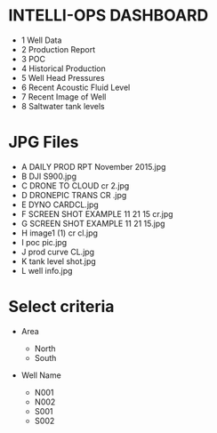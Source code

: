 # INTELLI-OPS DASHBOARD

- 1 Well Data
- 2 Production Report
- 3 POC
- 4 Historical Production
- 5 Well Head Pressures
- 6 Recent Acoustic Fluid Level
- 7 Recent Image of Well
- 8 Saltwater tank levels
  
# JPG Files  
    
- A DAILY PROD RPT November 2015.jpg
- B DJI S900.jpg
- C DRONE TO CLOUD cr 2.jpg
- D DRONEPIC TRANS CR .jpg
- E DYNO CARDCL.jpg
- F SCREEN SHOT EXAMPLE 11 21 15  cr.jpg
- G SCREEN SHOT EXAMPLE 11 21 15.jpg
- H image1 (1) cr cl.jpg
- I poc pic.jpg
- J prod curve CL.jpg
- K tank level shot.jpg
- L well info.jpg
    
# Select criteria

- Area
    - North
    - South
    
- Well Name
    - N001
    - N002
    - S001
    - S002
    